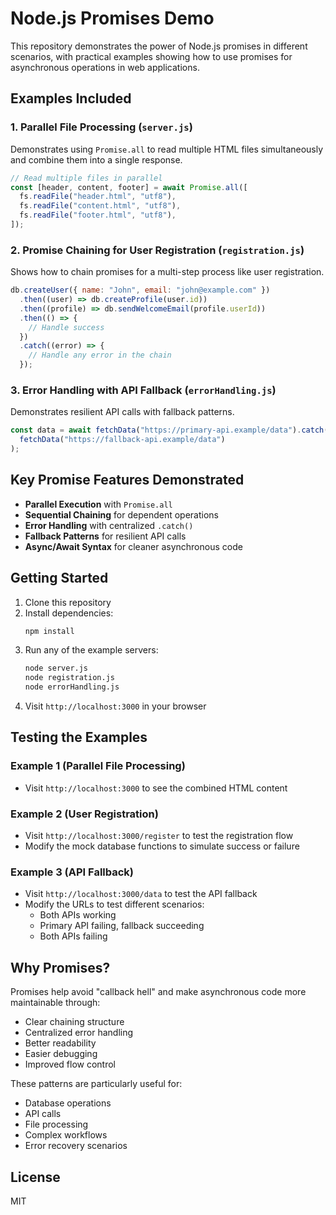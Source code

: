 # Node.js Promises Demo

This repository demonstrates the power of Node.js promises in different scenarios, with practical examples showing how to use promises for asynchronous operations in web applications.

## Examples Included

### 1. Parallel File Processing (`server.js`)

Demonstrates using `Promise.all` to read multiple HTML files simultaneously and combine them into a single response.

```javascript
// Read multiple files in parallel
const [header, content, footer] = await Promise.all([
  fs.readFile("header.html", "utf8"),
  fs.readFile("content.html", "utf8"),
  fs.readFile("footer.html", "utf8"),
]);
```

### 2. Promise Chaining for User Registration (`registration.js`)

Shows how to chain promises for a multi-step process like user registration.

```javascript
db.createUser({ name: "John", email: "john@example.com" })
  .then((user) => db.createProfile(user.id))
  .then((profile) => db.sendWelcomeEmail(profile.userId))
  .then(() => {
    // Handle success
  })
  .catch((error) => {
    // Handle any error in the chain
  });
```

### 3. Error Handling with API Fallback (`errorHandling.js`)

Demonstrates resilient API calls with fallback patterns.

```javascript
const data = await fetchData("https://primary-api.example/data").catch(() =>
  fetchData("https://fallback-api.example/data")
);
```

## Key Promise Features Demonstrated

- **Parallel Execution** with `Promise.all`
- **Sequential Chaining** for dependent operations
- **Error Handling** with centralized `.catch()`
- **Fallback Patterns** for resilient API calls
- **Async/Await Syntax** for cleaner asynchronous code

## Getting Started

1. Clone this repository
2. Install dependencies:
   ```bash
   npm install
   ```
3. Run any of the example servers:
   ```bash
   node server.js
   node registration.js
   node errorHandling.js
   ```
4. Visit `http://localhost:3000` in your browser

## Testing the Examples

### Example 1 (Parallel File Processing)

- Visit `http://localhost:3000` to see the combined HTML content

### Example 2 (User Registration)

- Visit `http://localhost:3000/register` to test the registration flow
- Modify the mock database functions to simulate success or failure

### Example 3 (API Fallback)

- Visit `http://localhost:3000/data` to test the API fallback
- Modify the URLs to test different scenarios:
  - Both APIs working
  - Primary API failing, fallback succeeding
  - Both APIs failing

## Why Promises?

Promises help avoid "callback hell" and make asynchronous code more maintainable through:

- Clear chaining structure
- Centralized error handling
- Better readability
- Easier debugging
- Improved flow control

These patterns are particularly useful for:

- Database operations
- API calls
- File processing
- Complex workflows
- Error recovery scenarios

## License

MIT
